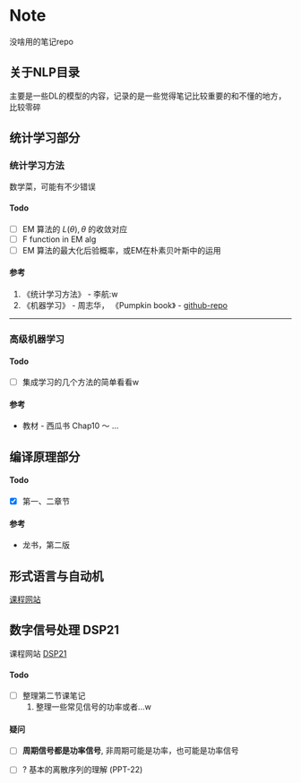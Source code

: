 # Note

没啥用的笔记repo

## 关于NLP目录

主要是一些DL的模型的内容，记录的是一些觉得笔记比较重要的和不懂的地方，比较零碎

## 统计学习部分

### 统计学习方法

数学菜，可能有不少错误

#### Todo

- [ ] EM 算法的 $L(\theta), \theta$ 的收敛对应
- [ ] F function in EM alg
- [ ] EM 算法的最大化后验概率，或EM在朴素贝叶斯中的运用

#### 参考

1. 《统计学习方法》 - 李航:w
2. 《机器学习》 - 周志华， 《Pumpkin book》 - [github-repo](https://github.com/datawhalechina/pumpkin-book)

---------

### 高级机器学习

#### Todo

- [ ] 集成学习的几个方法的简单看看w

#### 参考

- 教材 - 西瓜书 Chap10 ～ ...

## 编译原理部分

#### Todo

- [x] 第一、二章节 

#### 参考

- 龙书，第二版

## 形式语言与自动机

[课程网站](http://cs.nju.edu.cn/bulei/FLA21.html)

## 数字信号处理 DSP21

课程网站 [DSP21](https://www.lamda.nju.edu.cn/yehj/dsp2021/)

#### Todo

- [ ] 整理第二节课笔记
    1. 整理一些常见信号的功率或者...w

#### 疑问

- [ ] **周期信号都是功率信号**, 非周期可能是功率，也可能是功率信号

- [ ] ? 基本的离散序列的理解 (PPT-22)

